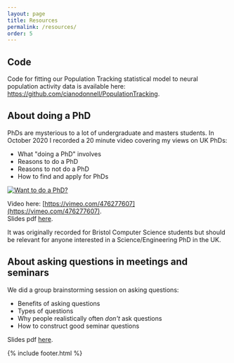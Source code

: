 ```yaml
---
layout: page
title: Resources
permalink: /resources/
order: 5
---
```


## Code
Code for fitting our Population Tracking statistical model to neural population activity data is available here: <https://github.com/cianodonnell/PopulationTracking>.

## About doing a PhD

PhDs are mysterious to a lot of undergraduate and masters students. In October 2020 I recorded a 20 minute video covering my views on UK PhDs:

- What "doing a PhD" involves
- Reasons to do a PhD
- Reasons to not do a PhD
- How to find and apply for PhDs

[![Want to do a PhD?](https://github.com/odonnellgroup/odonnellgroup.github.io/raw/master/docs/PhDvideo_screenshot.png)](https://vimeo.com/476277607 "Want to do a PhD?")

Video here: [https://vimeo.com/476277607](https://vimeo.com/476277607).  
Slides pdf [here](https://github.com/odonnellgroup/odonnellgroup.github.io/raw/master/docs/DoingAPhD_CianODonnell.pdf).

It was originally recorded for Bristol Computer Science students but should be relevant for anyone interested in a Science/Engineering PhD in the UK.


## About asking questions in meetings and seminars
We did a group brainstorming session on asking questions:
- Benefits of asking questions
- Types of questions
- Why people realistically often *don't* ask questions
- How to construct good seminar questions

Slides pdf [here](https://figshare.com/articles/presentation/Asking_questions_in_meetings_and_seminars/14790933).


{% include footer.html %}
